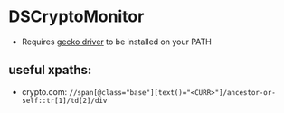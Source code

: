 # DSCryptoMonitor

- Requires [gecko driver](https://github.com/mozilla/geckodriver/releases) to be installed on your PATH

## useful xpaths:
- crypto.com:
  `//span[@class="base"][text()="<CURR>"]/ancestor-or-self::tr[1]/td[2]/div`